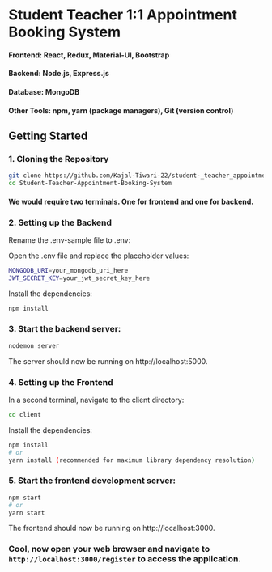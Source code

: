 # Student Teacher 1:1 Appointment Booking System

#### Frontend: React, Redux, Material-UI, Bootstrap

#### Backend: Node.js, Express.js

#### Database: MongoDB

#### Other Tools: npm, yarn (package managers), Git (version control)


## Getting Started

### 1. Cloning the Repository

```bash
git clone https://github.com/Kajal-Tiwari-22/student-_teacher_appointment.git
cd Student-Teacher-Appointment-Booking-System
```

#### We would require two terminals. One for frontend and one for backend.

### 2. Setting up the Backend


Rename the .env-sample file to .env:

Open the .env file and replace the placeholder values:
```bash
MONGODB_URI=your_mongodb_uri_here
JWT_SECRET_KEY=your_jwt_secret_key_here
```
Install the dependencies:
```bash
npm install
```

### 3. Start the backend server:
```bash
nodemon server
```
The server should now be running on http://localhost:5000.

### 4. Setting up the Frontend
In a second terminal, navigate to the client directory:
```bash
cd client
```

Install the dependencies:
```bash
npm install
# or
yarn install (recommended for maximum library dependency resolution)
```

### 5. Start the frontend development server:
```bash
npm start
# or
yarn start
```
The frontend should now be running on http://localhost:3000.

### Cool, now open your web browser and navigate to `http://localhost:3000/register` to access the application.


